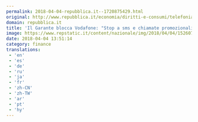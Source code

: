 ```yaml
---
permalink: 2018-04-04-repubblica.it--1720875429.html
original: http://www.repubblica.it/economia/diritti-e-consumi/telefonia/2018/04/04/news/il_garante_blocca_vodafone_stop_a_sms_e_chiamate_promozionali_senza_il_consenso_-192957408/?rss
domain: repubblica.it
title: 'Il Garante blocca Vodafone: "Stop a sms e chiamate promozionali senza il consenso"'
image: https://www.repstatic.it/content/nazionale/img/2018/04/04/152607802-9ccce1ee-385d-41a7-b436-cf496bf84ba0.jpg
date: 2018-04-04 13:51:14
category: finance
translations: 
 - 'en'
 - 'es'
 - 'de'
 - 'ru'
 - 'ja'
 - 'fr'
 - 'zh-CN'
 - 'zh-TW'
 - 'ar'
 - 'pt'
 - 'hy'
---
```


